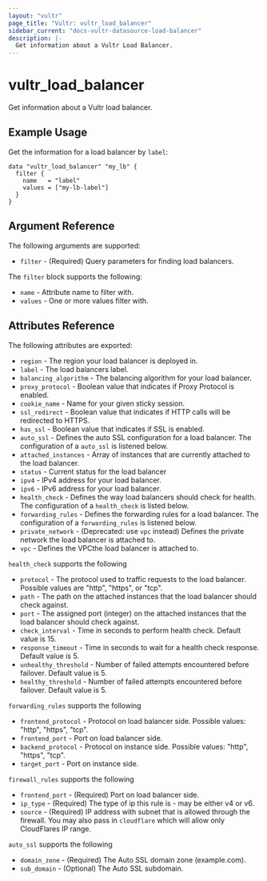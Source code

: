 ```yaml
---
layout: "vultr"
page_title: "Vultr: vultr_load_balancer"
sidebar_current: "docs-vultr-datasource-load-balancer"
description: |-
  Get information about a Vultr Load Balancer.
---
```


# vultr_load_balancer

Get information about a Vultr load balancer.

## Example Usage

Get the information for a load balancer by `label`:

```hcl
data "vultr_load_balancer" "my_lb" {
  filter {
    name   = "label"
    values = ["my-lb-label"]
  }
}
```

## Argument Reference

The following arguments are supported:

* `filter` - (Required) Query parameters for finding load balancers.

The `filter` block supports the following:

* `name` - Attribute name to filter with.
* `values` - One or more values filter with.

## Attributes Reference

The following attributes are exported:

* `region` - The region your load balancer is deployed in.
* `label` - The load balancers label.
* `balancing_algorithm` - The balancing algorithm for your load balancer.
* `proxy_protocol` - Boolean value that indicates if Proxy Protocol is enabled.
* `cookie_name` - Name for your given sticky session.
* `ssl_redirect` - Boolean value that indicates if HTTP calls will be redirected to HTTPS.
* `has_ssl` - Boolean value that indicates if SSL is enabled.
* `auto_ssl` - Defines the auto SSL configuration for a load balancer. The configuration of a `auto_ssl` is listened below.
* `attached_instances` - Array of instances that are currently attached to the load balancer.
* `status` - Current status for the load balancer
* `ipv4` - IPv4 address for your load balancer.
* `ipv6` - IPv6 address for your load balancer.
* `health_check` - Defines the way load balancers should check for health. The configuration of a `health_check` is listed below.
* `forwarding_rules` - Defines the forwarding rules for a load balancer. The configuration of a `forwarding_rules` is listened below.
* `private_network` - (Deprecated: use `vpc` instead) Defines the private network the load balancer is attached to.
* `vpc` - Defines the VPCthe load balancer is attached to.

`health_check` supports the following

* `protocol` - The protocol used to traffic requests to the load balancer. Possible values are "http", "https", or "tcp".
* `path` - The path on the attached instances that the load balancer should check against.
* `port` - The assigned port (integer) on the attached instances that the load balancer should check against.
* `check_interval` - Time in seconds to perform health check. Default value is 15.
* `response_timeout` - Time in seconds to wait for a health check response. Default value is 5.
* `unhealthy_threshold` - Number of failed attempts encountered before failover. Default value is 5.
* `healthy_threshold` -  Number of failed attempts encountered before failover. Default value is 5. 

`forwarding_rules` supports the following

* `frontend_protocol` - Protocol on load balancer side. Possible values: "http", "https", "tcp".
* `frontend_port` - Port on load balancer side.
* `backend_protocol` - Protocol on instance side. Possible values: "http", "https", "tcp".
* `target_port` - Port on instance side.

`firewall_rules` supports the following
* `frontend_port` - (Required) Port on load balancer side.
* `ip_type` - (Required) The type of ip this rule is - may be either v4 or v6.
* `source` - (Required) IP address with subnet that is allowed through the firewall. You may also pass in `cloudflare` which will allow only CloudFlares IP range.

`auto_ssl` supports the following
* `domain_zone` - (Required) The  Auto SSL domain zone (example.com).
* `sub_domain` - (Optional) The Auto SSL subdomain.

